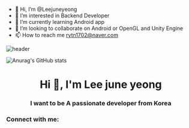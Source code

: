 - 👋 Hi, I’m @Leejuneyeong
- 👀 I’m interested in Backend Developer 
- 🌱 I’m currently learning Android app
- 💞️ I’m looking to collaborate on Android or OpenGL and Unity Engine
- 📫 How to reach me rytn1702@naver.com

![header](https://capsule-render.vercel.app/api?type=Rounded&color=auto&height=80&section=header&text=Just%20DoIt&fontSize=50&animation=fadeIn)

![Anurag's GitHub stats](https://github-readme-stats.vercel.app/api?username=Leejuneyeong&show_icons=true&theme=highcontrast)


<h1 align="center">Hi 👋, I'm Lee june yeong</h1>
<h3 align="center">I want to be A passionate developer from Korea</h3>

<h3 align="left">Connect with me:</h3>
<p align="left">
</p>

<!---
Leejuneyeong/Leejuneyeong is a ✨ special ✨ repository because its `README.md` (this file) appears on your GitHub profile.
You can click the Preview link to take a look at your changes.
--->
